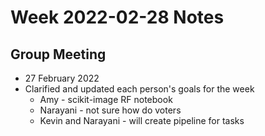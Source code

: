 # Week 2022-02-28 Notes

## Group Meeting
- 27 February 2022
- Clarified and updated each person's goals for the week
  - Amy - scikit-image RF notebook
  - Narayani - not sure how do voters
  - Kevin and Narayani - will create pipeline for tasks
